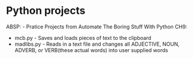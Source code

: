 # Python projects

ABSP: - Pratice Projects from Automate The Boring Stuff With Python
CH9: 
- mcb.py - Saves and loads pieces of text to the clipboard
- madlibs.py - Reads in a text file and changes all ADJECTIVE, NOUN, ADVERB, or VERB(these actual words) into user supplied words
